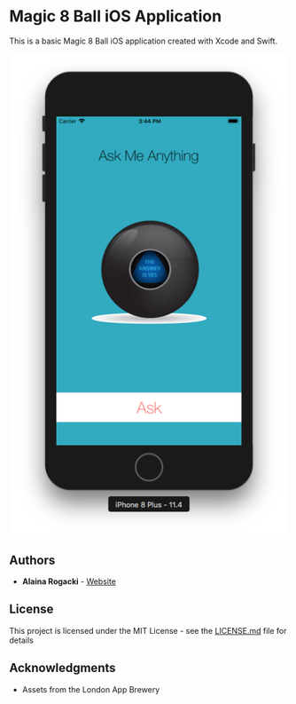 # Magic 8 Ball iOS Application

This is a basic Magic 8 Ball iOS application created with Xcode and Swift.

![magic 8 image](https://github.com/aarogacki/Magic8/blob/master/magic.png)

## Authors

* **Alaina Rogacki** - [Website](https://www.alaina.dev)

## License

This project is licensed under the MIT License - see the [LICENSE.md](LICENSE.md) file for details

## Acknowledgments

* Assets from the London App Brewery
